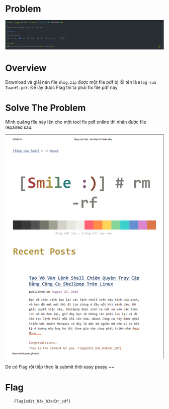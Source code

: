 # Problem

![Problem](problem.png)

# Overview

Download và giải nén file ```Blog.zip``` được một file pdf bị lỗi tên là ```Blog cua Tuan#1.pdf```. Để lấy được Flag thì ta phải fix file pdf này

# Solve The Problem

Mình quăng file này lên cho một tool fix pdf online thì nhân được file repaired sau:

![Flag](flag.png)

De có Flag rồi tiếp theo là submit thôi easy peasy ~~
# Flag

```
    Flag{ed1t_h3x_h3ad3r_pdf}
```
